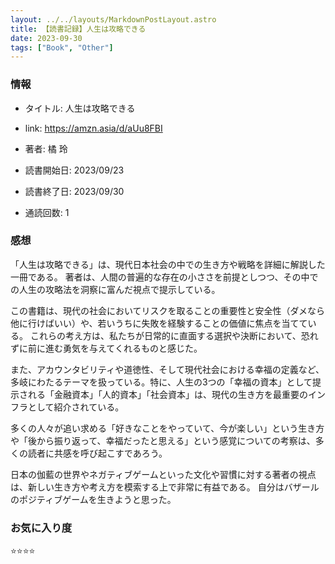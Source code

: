 ```yaml
---
layout: ../../layouts/MarkdownPostLayout.astro
title: 【読書記録】人生は攻略できる
date: 2023-09-30
tags: ["Book", "Other"]
---
```


### 情報
- タイトル: 人生は攻略できる
- link: https://amzn.asia/d/aUu8FBI
- 著者: 橘 玲

- 読書開始日: 2023/09/23
- 読書終了日: 2023/09/30
- 通読回数: 1

### 感想

「人生は攻略できる」は、現代日本社会の中での生き方や戦略を詳細に解説した一冊である。
著者は、人間の普遍的な存在の小ささを前提としつつ、その中での人生の攻略法を洞察に富んだ視点で提示している。

この書籍は、現代の社会においてリスクを取ることの重要性と安全性（ダメなら他に行けばいい）や、若いうちに失敗を経験することの価値に焦点を当てている。
これらの考え方は、私たちが日常的に直面する選択や決断において、恐れずに前に進む勇気を与えてくれるものと感じた。

また、アカウンタビリティや道徳性、そして現代社会における幸福の定義など、多岐にわたるテーマを扱っている。特に、人生の3つの「幸福の資本」として提示される「金融資本」「人的資本」「社会資本」は、現代の生き方を最重要のインフラとして紹介されている。

多くの人々が追い求める「好きなことをやっていて、今が楽しい」という生き方や「後から振り返って、幸福だったと思える」という感覚についての考察は、多くの読者に共感を呼び起こすであろう。

日本の伽藍の世界やネガティブゲームといった文化や習慣に対する著者の視点は、新しい生き方や考え方を模索する上で非常に有益である。
自分はバザールのポジティブゲームを生きようと思った。

### お気に入り度
⭐️⭐️⭐️⭐️